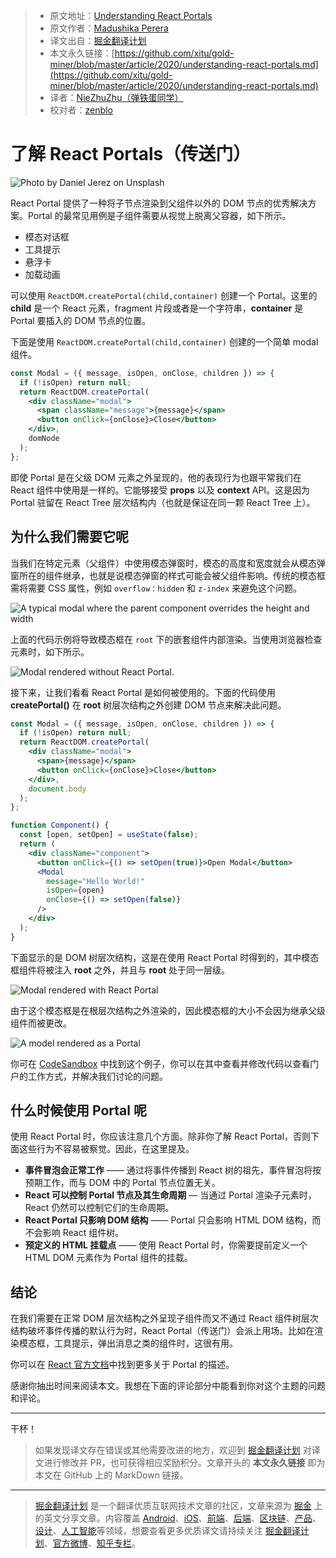 > - 原文地址：[Understanding React Portals](https://blog.bitsrc.io/understanding-react-portals-ab79827732c7)
> - 原文作者：[Madushika Perera](https://medium.com/@LMPerera)
> - 译文出自：[掘金翻译计划](https://github.com/xitu/gold-miner)
> - 本文永久链接：[https://github.com/xitu/gold-miner/blob/master/article/2020/understanding-react-portals.md](https://github.com/xitu/gold-miner/blob/master/article/2020/understanding-react-portals.md)
> - 译者：[NieZhuZhu（弹铁蛋同学）](https://github.com/NieZhuZhu)
> - 校对者：[zenblo](https://github.com/zenblo)

# 了解 React Portals（传送门）

![Photo by [Daniel Jerez](https://unsplash.com/@danieljerez?utm_source=medium&utm_medium=referral) on [Unsplash](https://unsplash.com?utm_source=medium&utm_medium=referral)](https://cdn-images-1.medium.com/max/10368/0*FjXAcqaJwbGxRLfV)

React Portal 提供了一种将子节点渲染到父组件以外的 DOM 节点的优秀解决方案。Portal 的最常见用例是子组件需要从视觉上脱离父容器，如下所示。

- 模态对话框
- 工具提示
- 悬浮卡
- 加载动画

可以使用 `ReactDOM.createPortal(child,container)` 创建一个 Portal。这里的 **child** 是一个 React 元素，fragment 片段或者是一个字符串，**container** 是 Portal 要插入的 DOM 节点的位置。

下面是使用 `ReactDOM.createPortal(child,container)` 创建的一个简单 modal 组件。

```jsx
const Modal = ({ message, isOpen, onClose, children }) => {
  if (!isOpen) return null;
  return ReactDOM.createPortal(
    <div className="modal">
      <span className="message">{message}</span>
      <button onClick={onClose}>Close</button>
    </div>,
    domNode
  );
};
```

即使 Portal 是在父级 DOM 元素之外呈现的，他的表现行为也跟平常我们在 React 组件中使用是一样的。它能够接受 **props** 以及 **context** API。这是因为 Portal 驻留在 React Tree 层次结构内（也就是保证在同一颗 React Tree 上）。

## 为什么我们需要它呢

当我们在特定元素（父组件）中使用模态弹窗时，模态的高度和宽度就会从模态弹窗所在的组件继承，也就是说模态弹窗的样式可能会被父组件影响。传统的模态框需将需要 CSS 属性，例如 `overflow：hidden` 和 `z-index` 来避免这个问题。

![A typical modal where the parent component overrides the height and width](https://cdn-images-1.medium.com/max/2000/1*YHOfHKctYUVbUkZP7JtMSw.png)

上面的代码示例将导致模态框在 `root` 下的嵌套组件内部渲染。当使用浏览器检查元素时，如下所示。

![Modal rendered without React Portal.](https://cdn-images-1.medium.com/max/2000/1*ZXYIAy1ab0hCnGIg_CAfpw.png)

接下来，让我们看看 React Portal 是如何被使用的。下面的代码使用 **createPortal()** 在 **root** 树层次结构之外创建 DOM 节点来解决此问题。

```jsx
const Modal = ({ message, isOpen, onClose, children }) => {
  if (!isOpen) return null;
  return ReactDOM.createPortal(
    <div className="modal">
      <span>{message}</span>
      <button onClick={onClose}>Close</button>
    </div>,
    document.body
  );
};

function Component() {
  const [open, setOpen] = useState(false);
  return (
    <div className="component">
      <button onClick={() => setOpen(true)}>Open Modal</button>
      <Modal
        message="Hello World!"
        isOpen={open}
        onClose={() => setOpen(false)}
      />
    </div>
  );
}
```

下面显示的是 DOM 树层次结构，这是在使用 React Portal 时得到的，其中模态框组件将被注入 **root** 之外，并且与 **root** 处于同一层级。

![Modal rendered with React Portal](https://cdn-images-1.medium.com/max/2000/1*xR30uJTAiBlGwAp6cmLKEg.png)

由于这个模态框是在根层次结构之外渲染的，因此模态框的大小不会因为继承父级组件而被更改。

![A model rendered as a Portal](https://cdn-images-1.medium.com/max/2000/1*xdXdvfFul8rrk4Ra1SzTEg.png)

你可在 [CodeSandbox](https://codesandbox.io/s/react-portals-l0sy5) 中找到这个例子，你可以在其中查看并修改代码以查看门户的工作方式，并解决我们讨论的问题。

## 什么时候使用 Portal 呢

使用 React Portal 时，你应该注意几个方面。除非你了解 React Portal，否则下面这些行为不容易被察觉。因此，在这里提及。

- **事件冒泡会正常工作** —— 通过将事件传播到 React 树的祖先，事件冒泡将按预期工作，而与 DOM 中的 Portal 节点位置无关。
- **React 可以控制 Portal 节点及其生命周期** — 当通过 Portal 渲染子元素时，React 仍然可以控制它们的生命周期。
- **React Portal 只影响 DOM 结构** —— Portal 只会影响 HTML DOM 结构，而不会影响 React 组件树。
- **预定义的 HTML 挂载点** —— 使用 React Portal 时，你需要提前定义一个 HTML DOM 元素作为 Portal 组件的挂载。

## 结论

在我们需要在正常 DOM 层次结构之外呈现子组件而又不通过 React 组件树层次结构破坏事件传播的默认行为时，React Portal（传送门）会派上用场。比如在渲染模态框，工具提示，弹出消息之类的组件时，这很有用。

你可以在 [React 官方文档](https://reactjs.org/docs/portals.html)中找到更多关于 Portal 的描述。

感谢你抽出时间来阅读本文。我想在下面的评论部分中能看到你对这个主题的问题和评论。

---

干杯！

> 如果发现译文存在错误或其他需要改进的地方，欢迎到 [掘金翻译计划](https://github.com/xitu/gold-miner) 对译文进行修改并 PR，也可获得相应奖励积分。文章开头的 **本文永久链接** 即为本文在 GitHub 上的 MarkDown 链接。

---

> [掘金翻译计划](https://github.com/xitu/gold-miner) 是一个翻译优质互联网技术文章的社区，文章来源为 [掘金](https://juejin.im) 上的英文分享文章。内容覆盖 [Android](https://github.com/xitu/gold-miner#android)、[iOS](https://github.com/xitu/gold-miner#ios)、[前端](https://github.com/xitu/gold-miner#前端)、[后端](https://github.com/xitu/gold-miner#后端)、[区块链](https://github.com/xitu/gold-miner#区块链)、[产品](https://github.com/xitu/gold-miner#产品)、[设计](https://github.com/xitu/gold-miner#设计)、[人工智能](https://github.com/xitu/gold-miner#人工智能)等领域，想要查看更多优质译文请持续关注 [掘金翻译计划](https://github.com/xitu/gold-miner)、[官方微博](http://weibo.com/juejinfanyi)、[知乎专栏](https://zhuanlan.zhihu.com/juejinfanyi)。
